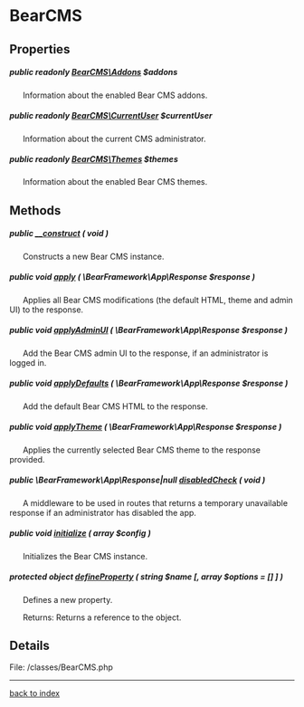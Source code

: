 # BearCMS

## Properties

##### public readonly [BearCMS\Addons](bearcms.addons.class.md) $addons

&nbsp;&nbsp;&nbsp;&nbsp;&nbsp;&nbsp;Information about the enabled Bear CMS addons.

##### public readonly [BearCMS\CurrentUser](bearcms.currentuser.class.md) $currentUser

&nbsp;&nbsp;&nbsp;&nbsp;&nbsp;&nbsp;Information about the current CMS administrator.

##### public readonly [BearCMS\Themes](bearcms.themes.class.md) $themes

&nbsp;&nbsp;&nbsp;&nbsp;&nbsp;&nbsp;Information about the enabled Bear CMS themes.

## Methods

##### public [__construct](bearcms.__construct.method.md) ( void )

&nbsp;&nbsp;&nbsp;&nbsp;&nbsp;&nbsp;Constructs a new Bear CMS instance.

##### public void [apply](bearcms.apply.method.md) ( \BearFramework\App\Response $response )

&nbsp;&nbsp;&nbsp;&nbsp;&nbsp;&nbsp;Applies all Bear CMS modifications (the default HTML, theme and admin UI) to the response.

##### public void [applyAdminUI](bearcms.applyadminui.method.md) ( \BearFramework\App\Response $response )

&nbsp;&nbsp;&nbsp;&nbsp;&nbsp;&nbsp;Add the Bear CMS admin UI to the response, if an administrator is logged in.

##### public void [applyDefaults](bearcms.applydefaults.method.md) ( \BearFramework\App\Response $response )

&nbsp;&nbsp;&nbsp;&nbsp;&nbsp;&nbsp;Add the default Bear CMS HTML to the response.

##### public void [applyTheme](bearcms.applytheme.method.md) ( \BearFramework\App\Response $response )

&nbsp;&nbsp;&nbsp;&nbsp;&nbsp;&nbsp;Applies the currently selected Bear CMS theme to the response provided.

##### public \BearFramework\App\Response|null [disabledCheck](bearcms.disabledcheck.method.md) ( void )

&nbsp;&nbsp;&nbsp;&nbsp;&nbsp;&nbsp;A middleware to be used in routes that returns a temporary unavailable response if an administrator has disabled the app.

##### public void [initialize](bearcms.initialize.method.md) ( array $config )

&nbsp;&nbsp;&nbsp;&nbsp;&nbsp;&nbsp;Initializes the Bear CMS instance.

##### protected object [defineProperty](bearcms.defineproperty.method.md) ( string $name [, array $options = [] ] )

&nbsp;&nbsp;&nbsp;&nbsp;&nbsp;&nbsp;Defines a new property.

&nbsp;&nbsp;&nbsp;&nbsp;&nbsp;&nbsp;Returns: Returns a reference to the object.

## Details

File: /classes/BearCMS.php

---

[back to index](index.md)

